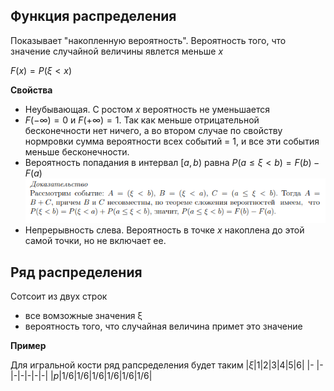 ## Функция распределения

Показывает "накопленную вероятность". Вероятность того, что значение случайной величины явлется меньше $x$

$F(x)=P(ξ<x)$

**Свойства**

- Неубывающая. С ростом $x$ вероятность не уменьшается
- $F(-∞) = 0$ и $F(+∞) = 1$. Так как меньше отрицательной бесконечности нет ничего, а во втором случае по свойству нормровки сумма вероятности всех событий = 1, и все эти события меньше бесконечности.
- Вероятность попадания в интервал $[a, b)$ равна $P(a≤ξ<b)=F(b)-F(a)$
![](./images/функцРаспрСв3Доказ.png)
- Непрерывность слева. Вероятность в точке $x$ накоплена до этой самой точки, но не включает ее.

## Ряд распределения

Сотсоит из двух строк
- все вомзожные значения ξ
- вероятность того, что случайная величина примет это значение

**Пример**

Для игральной кости ряд рапсределения будет таким
|$ξ$|1|2|3|4|5|6|
|-  |-|-|-|-|-|-|
|$p$|1/6|1/6|1/6|1/6|1/6|1/6|


